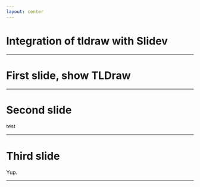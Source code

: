 ```yaml
---
layout: center
---
```


# Integration of tldraw with Slidev

---

# First slide, show TLDraw

<Tldraw class="w-216 h-5/8"/>

---

# Second slide

<div class="w-216 h-3/4 bg-blue">test</div>

---

# Third slide

Yup.

---
